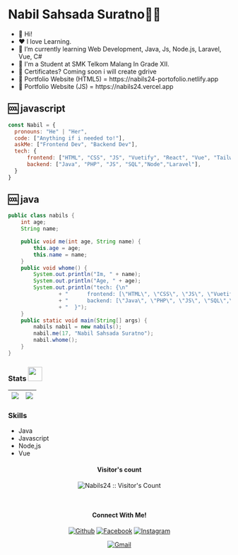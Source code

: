 <p align="center">
  <h1>Nabil Sahsada Suratno🖐🏼</h1>
</p>

<ul>
  <li>👋 Hi!</li>
  <li>❤️ I love Learning.</li>
  <li>🌱 I’m currently learning Web Development, Java, Js, Node.js, Laravel, Vue, C#</li>
  <li>💼 I'm a Student at SMK Telkom Malang In Grade XII.</li>
  <li>📑 Certificates? Coming soon i will create gdrive</li>
  <li>🧐 Portfolio Website (HTML5) = https://nabils24-portofolio.netlify.app </li>
   <li>🧐 Portfolio Website (JS) = https://nabils24.vercel.app </li>
</ul>

## 🆒 javascript
```javascript
const Nabil = {
  pronouns: "He" | "Her",
  code: ["Anything if i needed to!"],
  askMe: ["Frontend Dev", "Backend Dev"],
  tech: {
      frontend: ["HTML", "CSS", "JS", "Vuetify", "React", "Vue", "Tailwind"],
      backend: ["Java", "PHP", "JS", "SQL","Node","Laravel"],
  }
}
```
## 🆒 java
```java
public class nabils {
    int age;
    String name;

    public void me(int age, String name) {
        this.age = age;
        this.name = name;
    }
    public void whome() {
        System.out.println("Im, " + name);
        System.out.println("Age, " + age);
        System.out.println("tech: {\n"
                + "      frontend: [\"HTML\", \"CSS\", \"JS\", \"Vuetify\", \"React\", \"Vue\", \"Tailwind\"],\n"
                + "      backend: [\"Java\", \"PHP\", \"JS\", \"SQL\",\"Node\",\"Laravel\"],\n"
                + "  }");
    }
    public static void main(String[] args) {
        nabils nabil = new nabils();
        nabil.me(17, "Nabil Sahsada Suratno");
        nabil.whome();
    }
}
```




### Stats <img src="https://media1.giphy.com/media/lOfpvYQoiJW03vpJhP/giphy.gif?cid=ecf05e47v0jjnwtk5px6cb5q6tbvbi8v246qnhnar0kwk88z&rid=giphy.gif&ct=g" width="32" height="32">

<img src="https://github-readme-stats.vercel.app/api?username=nabils24&theme=react&show_icons=true)">|<img src="https://github-readme-streak-stats.herokuapp.com/?user=nabils24&theme=react"/>
|---|---|

### Skills
<ul>
  <li>Java</li>
  <li>Javascript</li>
  <li>Node,js</li>
  <li>Vue</li>
</ul>

<h4 align="center">Visitor's count</h4>
<p align="center"><img src="https://profile-counter.glitch.me/{nabils24}/count.svg" alt="Nabils24 :: Visitor's Count" /></p>
<br/>


<h4 align="center">Connect With Me!</h4>
<p align="center">
  <a href="https://github.com/nabils24"><img alt="Github" title="nabils24's Github" src="https://img.shields.io/badge/GitHub-100000?style=for-the-badge&logo=github&logoColor=white"></a>
  <a href="https://facebook.com/nabilsahsadasuratno"><img alt="Facebook" title="Nabils24's FB" src="https://img.shields.io/badge/Facebook-1877F2?style=for-the-badge&logo=facebook&logoColor=white"></a>
  <a href="https://www.instagram.com/nabilss24/"><img alt="Instagram" title="Nabil's Instagram" src="https://img.shields.io/badge/Instagram-E4405F?style=for-the-badge&logo=instagram&logoColor=white"></a>
 </p>
 <p align="center">
  <a href="mailto:nabilsahsadacode@gmail.com"><img alt="Gmail" title="Nabil Sahsada Gmail" src="https://img.shields.io/badge/Gmail-D14836?style=for-the-badge&logo=gmail&logoColor=white"></a>
</p>

